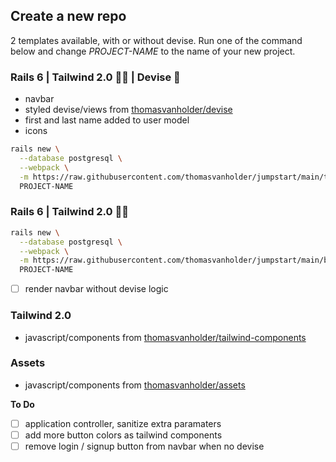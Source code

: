 
## Create a new repo

2 templates available, with or without devise.
Run one of the command below and change _PROJECT-NAME_ to the name of your new project.


### Rails 6 | Tailwind 2.0 🏳️‍🌈 | Devise 🔐
- navbar
- styled devise/views from [thomasvanholder/devise](https://github.com/thomasvanholder/devise)
- first and last name added to user model
- icons


```bash
rails new \
  --database postgresql \
  --webpack \
  -m https://raw.githubusercontent.com/thomasvanholder/jumpstart/main/template.rb \
  PROJECT-NAME
```

### Rails 6 | Tailwind 2.0 🏳️‍🌈
```bash
rails new \
  --database postgresql \
  --webpack \
  -m https://raw.githubusercontent.com/thomasvanholder/jumpstart/main/basic.rb \
  PROJECT-NAME
```
- [ ] render navbar without devise logic

### Tailwind 2.0
- javascript/components from [thomasvanholder/tailwind-components](https://github.com/thomasvanholder/tailwind-components)

### Assets
- javascript/components from [thomasvanholder/assets](https://github.com/thomasvanholder/assets)

__To Do__
- [ ] application controller, sanitize extra paramaters
- [ ] add more button colors as tailwind components
- [ ] remove login / signup button from navbar when no devise
